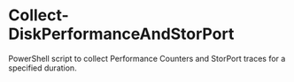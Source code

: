 # Collect-DiskPerformanceAndStorPort
PowerShell script to collect Performance Counters and StorPort traces for a specified duration.
